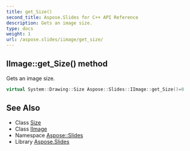 ```yaml
---
title: get_Size()
second_title: Aspose.Slides for C++ API Reference
description: Gets an image size.
type: docs
weight: 1
url: /aspose.slides/iimage/get_size/
---
```

## IImage::get_Size() method


Gets an image size.

```cpp
virtual System::Drawing::Size Aspose::Slides::IImage::get_Size()=0
```

## See Also

* Class [Size](../../../system.drawing/size/)
* Class [IImage](../)
* Namespace [Aspose::Slides](../../)
* Library [Aspose.Slides](../../../)